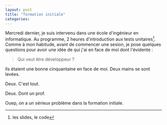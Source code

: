 ```yaml
---
layout: post
title: "formation initiale"
categories: 
---
```

Mercredi dernier, je suis intervenu dans une école d'ingénieur en informatique. Au programme, 2 heures d'introduction aux tests unitaires[^1].
Comme à mon habitude, avant de commencer une sesion, je pose quelques questions pour avoir une idée de qui j'ai en face de moi dont l'évidente :

> Qui veut être développeur ?

Ils étaient une bonne cinquantaine en face de moi. Deux mains se sont levées. 

Deux. C'est tout. 

Deux. Dont un prof.

Ouep, on a un sérieux problème dans la formation initiale.

[^1]: les slides, le code